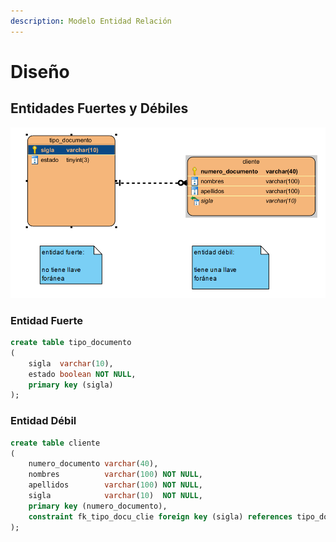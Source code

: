 ```yaml
---
description: Modelo Entidad Relación
---
```


# Diseño

## Entidades Fuertes y Débiles

![](../.gitbook/assets/image.png)

### Entidad Fuerte

```sql
create table tipo_documento
(
    sigla  varchar(10),
    estado boolean NOT NULL,
    primary key (sigla)
);
```

### Entidad Débil

```sql
create table cliente
(
    numero_documento varchar(40),
    nombres          varchar(100) NOT NULL,
    apellidos        varchar(100) NOT NULL,
    sigla            varchar(10)  NOT NULL,
    primary key (numero_documento),
    constraint fk_tipo_docu_clie foreign key (sigla) references tipo_documento (sigla)
);
```











